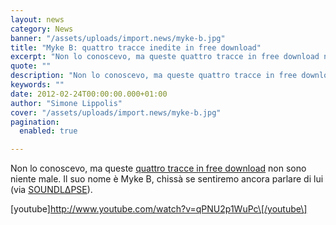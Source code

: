 ```yaml
---
layout: news
category: News
banner: "/assets/uploads/import.news/myke-b.jpg"
title: "Myke B: quattro tracce inedite in free download"
excerpt: "Non lo conoscevo, ma queste quattro tracce in free download non sono niente male. Il suo nome è Myke B, chissà se sentiremo ancora parlare di lui (via SOUNDL∆PSE). [youtube]http://www.youtube.com/watch?v=qPNU2p1WuPc[/youtube"
quote: ""
description: "Non lo conoscevo, ma queste quattro tracce in free download non sono niente male. Il suo nome è Myke B, chissà se sentiremo ancora parlare di lui (via SOUNDL∆PSE). [youtube]http://www.youtube.com/watch?v=qPNU2p1WuPc[/youtube"
keywords: ""
date: 2012-02-24T00:00:00.000+01:00
author: "Simone Lippolis"
cover: "/assets/uploads/import.news/myke-b.jpg"
pagination:
  enabled: true

---
```


Non lo conoscevo, ma queste [quattro tracce in free download](http://www.thesoundlapse.com/post/17769036044/please-download-this-spring-2012-collection-of "Scarica ora") non sono niente male. Il suo nome è Myke B, chissà se sentiremo ancora parlare di lui (via [SOUNDL∆PSE](http://www.thesoundlapse.com/)).

\[youtube\]http://www.youtube.com/watch?v=qPNU2p1WuPc\[/youtube\]